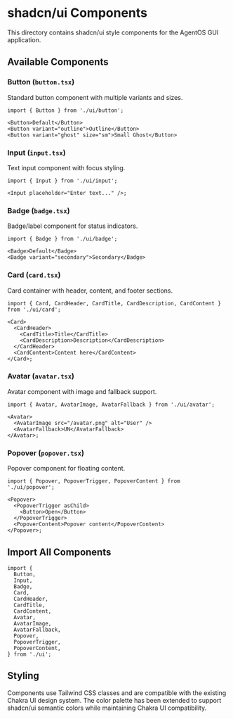 # shadcn/ui Components

This directory contains shadcn/ui style components for the AgentOS GUI application.

## Available Components

### Button (`button.tsx`)

Standard button component with multiple variants and sizes.

```tsx
import { Button } from './ui/button';

<Button>Default</Button>
<Button variant="outline">Outline</Button>
<Button variant="ghost" size="sm">Small Ghost</Button>
```

### Input (`input.tsx`)

Text input component with focus styling.

```tsx
import { Input } from './ui/input';

<Input placeholder="Enter text..." />;
```

### Badge (`badge.tsx`)

Badge/label component for status indicators.

```tsx
import { Badge } from './ui/badge';

<Badge>Default</Badge>
<Badge variant="secondary">Secondary</Badge>
```

### Card (`card.tsx`)

Card container with header, content, and footer sections.

```tsx
import { Card, CardHeader, CardTitle, CardDescription, CardContent } from './ui/card';

<Card>
  <CardHeader>
    <CardTitle>Title</CardTitle>
    <CardDescription>Description</CardDescription>
  </CardHeader>
  <CardContent>Content here</CardContent>
</Card>;
```

### Avatar (`avatar.tsx`)

Avatar component with image and fallback support.

```tsx
import { Avatar, AvatarImage, AvatarFallback } from './ui/avatar';

<Avatar>
  <AvatarImage src="/avatar.png" alt="User" />
  <AvatarFallback>UN</AvatarFallback>
</Avatar>;
```

### Popover (`popover.tsx`)

Popover component for floating content.

```tsx
import { Popover, PopoverTrigger, PopoverContent } from './ui/popover';

<Popover>
  <PopoverTrigger asChild>
    <Button>Open</Button>
  </PopoverTrigger>
  <PopoverContent>Popover content</PopoverContent>
</Popover>;
```

## Import All Components

```tsx
import {
  Button,
  Input,
  Badge,
  Card,
  CardHeader,
  CardTitle,
  CardContent,
  Avatar,
  AvatarImage,
  AvatarFallback,
  Popover,
  PopoverTrigger,
  PopoverContent,
} from './ui';
```

## Styling

Components use Tailwind CSS classes and are compatible with the existing Chakra UI design system. The color palette has been extended to support shadcn/ui semantic colors while maintaining Chakra UI compatibility.
